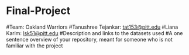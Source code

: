 # Final-Project

#Team: Oakland Warriors
#Tanushree Tejankar: tat153@pitt.edu
#Liana Karim: lsk51@pitt.edu
#Description and links to the datasets used
#A one sentence overview of your repository, meant for someone who is not familiar with the project
